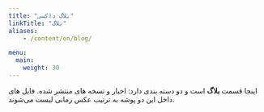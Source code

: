 ```yaml
---
title: "بلاگ داکسی"
linkTitle: "بلاگ"
aliases:
    - /content/en/blog/

menu:
  main:
    weight: 30
---
```


اینجا قسمت **بلاگ** است و دو دسته بندی دارد: اخبار و نسخه های منتشر شده.
فایل های داخل این دو پوشه به ترتیب عکس زمانی لیست می‌شوند.
